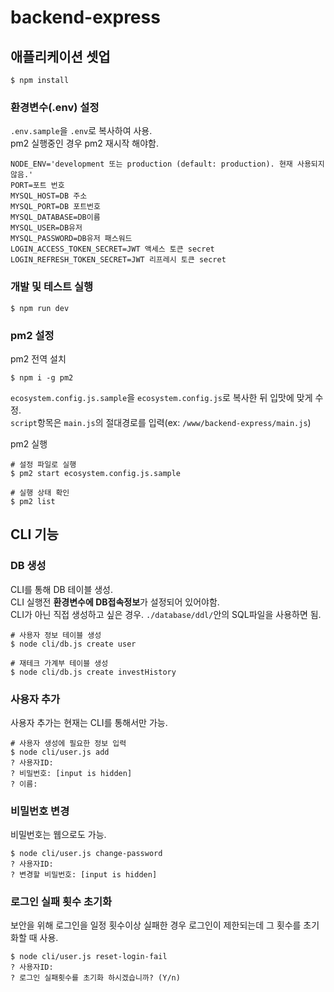 # backend-express

## 애플리케이션 셋업
```shell
$ npm install
```

### 환경변수(.env) 설정
`.env.sample`을 `.env`로 복사하여 사용.  
pm2 실행중인 경우 pm2 재시작 해야함.
```dotenv
NODE_ENV='development 또는 production (default: production). 현재 사용되지 않음.'
PORT=포트 번호
MYSQL_HOST=DB 주소
MYSQL_PORT=DB 포트번호
MYSQL_DATABASE=DB이름
MYSQL_USER=DB유저
MYSQL_PASSWORD=DB유저 패스워드
LOGIN_ACCESS_TOKEN_SECRET=JWT 액세스 토큰 secret
LOGIN_REFRESH_TOKEN_SECRET=JWT 리프레시 토큰 secret
```

### 개발 및 테스트 실행
```shell
$ npm run dev
```

### pm2 설정
pm2 전역 설치
```shell
$ npm i -g pm2
```
`ecosystem.config.js.sample`을 `ecosystem.config.js`로 복사한 뒤 입맛에 맞게 수정.  
`script`항목은 `main.js`의 절대경로를 입력(ex: `/www/backend-express/main.js`)

pm2 실행
```shell
# 설정 파일로 실행
$ pm2 start ecosystem.config.js.sample

# 실행 상태 확인
$ pm2 list
```
## CLI 기능
### DB 생성
CLI를 통해 DB 테이블 생성.  
CLI 실행전 **환경변수에 DB접속정보**가 설정되어 있어야함.  
CLI가 아닌 직접 생성하고 싶은 경우. `./database/ddl/`안의 SQL파일을 사용하면 됨.  
```shell
# 사용자 정보 테이블 생성
$ node cli/db.js create user

# 재테크 가계부 테이블 생성
$ node cli/db.js create investHistory
```

### 사용자 추가
사용자 추가는 현재는 CLI를 통해서만 가능.
```shell
# 사용자 생성에 필요한 정보 입력
$ node cli/user.js add
? 사용자ID:
? 비밀번호: [input is hidden]
? 이름:
```

### 비밀번호 변경
비밀번호는 웹으로도 가능.
```shell
$ node cli/user.js change-password
? 사용자ID:
? 변경할 비밀번호: [input is hidden]
```

### 로그인 실패 횟수 초기화
보안을 위해 로그인을 일정 횟수이상 실패한 경우 로그인이 제한되는데 그 횟수를 초기화할 때 사용.
```shell
$ node cli/user.js reset-login-fail
? 사용자ID:
? 로그인 실패횟수를 초기화 하시겠습니까? (Y/n)
```